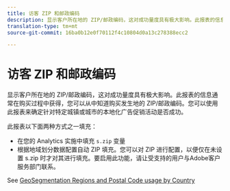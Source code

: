 ```yaml
---
title: 访客 ZIP 和邮政编码
description: 显示客户所在地的 ZIP/邮政编码，这对成功量度具有极大影响。此报表的信息通常在购买过程中获得，您可以从中知道购买发生地的 ZIP/邮政编码。您可以使用此报表来确定针对特定城镇或城市的本地化广告促销活动是否成功。
translation-type: tm+mt
source-git-commit: 16ba0b12e0f70112f4c10804d0a13c278388ecc2

---
```



# 访客 ZIP 和邮政编码

显示客户所在地的 ZIP/邮政编码，这对成功量度具有极大影响。此报表的信息通常在购买过程中获得，您可以从中知道购买发生地的 ZIP/邮政编码。您可以使用此报表来确定针对特定城镇或城市的本地化广告促销活动是否成功。

此报表以下面两种方式之一填充：

* 在您的 Analytics 实施中填充 `s.zip` 变量
* 根据地域划分数据配置自动 ZIP 填充。您可以对 ZIP 进行配置，以便仅在未设置 s.zip 时才对其进行填充。要启用此功能，请让受支持的用户与Adobe客户服务部门联系。

See [GeoSegmentation Regions and Postal Code usage by Country](reports-geosegmentation-reference.md)
